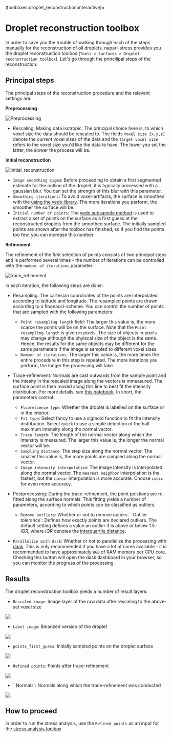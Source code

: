 (toolboxes:droplet_reconstruction:interactive)=
# Droplet reconstruction toolbox

In order to save you the trouble of walking through each of the steps manually for the reconstruction of oil droplets, napari-stress provides you the droplet reconstruction toolbox (`Tools > Surfaces > Droplet reconstruction toolbox`). Let's go through the princiiipal steps of the reconstruction:

## Principal steps
The principal steps of the reconstruction procedure and the relevant settings are:

**Preprocessing**

![Preprocessing](imgs/demo_reconstruction_toolbox1.png)

* Rescaling: Making data isotropic. The principal choice here is, to which voxel size the data should be rescaled to. The fields `Voxel size [x,y,z]` denote the *current* voxel sizes of the data and the `Target voxel size` refers to the voxel size you'd like the data to have. The lower you set the latter, the slower the process will be.

**Initial reconstruction**

![Initial_reconstruction](imgs/demo_reconstruction_toolbox2.png)

* `Image smoothing sigma`: Before proceeding to obtain a first segmented estimate for the outline of the droplet, it is typically processed with a gaussian blur. You can set the strength of this blur with this parameter.
* `Smoothing iterations`: To avoid voxel-artifacts, the surface is smoothed with the [using the vedo library](https://vedo.embl.es/docs/vedo/mesh.html#Mesh.smooth). The more iterations you perform, the smoother the surface will be.
* `Initial number of points`: The [vedo subsample method](https://vedo.embl.es/docs/vedo/pointcloud.html#Points.subsample) is used to extract a set of points on the surface as a first guess at the reconstructed droplets from the smoothed surface. The initially sampled points are shown after the toolbox has finished, so if you find the points too few, you can increase this number.

**Refinement**

The refinement of the first selection of points consists of two principal steps and is performed several times - the number of iterations can be controlled with the `number of iterations` parameter:

![trace_refinement](imgs/demo_reconstruction_toolbox3.png)

In each iteration, the following steps are done:
* Resampling: The cartesian coordinates of the points are interpolated according to latitude and longitude. The resampled points are drawn according to a fibonacci-scheme. You can control the number of points that are sampled with the following parameters:
    * `Point resampling length` field: The larger this value is, the more scarce the points will be on the surface. Note that the `Point resampling length` is given in pixels. The size of objects in pixels may change although the phyiscal size of the object is the same. Hence, the results for the same objects may be different for the same parameters if the image is sampled to different voxel sizes.
    * `Number of iterations`: The larger this value is, the more times the entire procedure in this step is repeated. The more iterations you perform, the longer the processing will take.
* Trace-refinement: Normals are cast outwards from the sample point and the intesity in the rescaled image along the vectors is mmeasured. The surface point is then moved along this line to best fit the intensity distribution. For more details, see [this notebook](glossary:surface_tracing:code). In short, the parameters control:
    * `Fluorescence type`: Whether the droplet is labelled on the surface or in the interior.
    * `Fit type`: Select fancy to use a sigmoid function to fit the intensity distribution. Select `quick` to use a simple detection of the half maximum intensity along the normal vector.
    * `Trace length`: The length of the normal vector along which the intensity is measured. The larger this value is, the longer the normal vector will be.
    * `Sampling distance`: The step size along the normal vector. The smaller this value is, the more points are sampled along the normal vector.
    * `Image intensity interpolation`: The image intensity is interpolated along the normal vector. The `Nearest neighbor` interpolation is the fastest, but the `Linear` interpolation is more accurate. Choose `cubic` for even more accuracy.
* Postprocessing: During the trace-refinement, the point poistions are re-fitted along the surface normals.  This fitting yields a number of parameters, according to which points can be classified as outliers.
    * `Remove outliers`: Whether or not to remove outiers.
    ``Outlier tolerance`: Defines how exactly points are declared outliers. The default setting defines a value an outlier if is above or below $1.5 \cdot IQR$, where $IQR$ denotes the [interquartile distance](https://en.wikipedia.org/wiki/Interquartile_range).

* `Parallelize with dask`: Whether or not to parallelize the processing with [dask](https://dask.org/). This is only recommended if you have a lot of cores available - it is recommended to have approximately `8GB` of RAM memory per CPU core. Checking this button will open the dask dashboard in your browser, so you can monitor the progress of the processing.

## Results
The droplet reconstruction toolbox yields a number of result layers:

* `Rescaled image`: Image layer of the raw data after rescaling to the above-set voxel size

![](imgs/demo_reconstruction_toolbox_result1.png)

* `Label image`: Binarized version of the droplet

![](imgs/demo_reconstruction_toolbox_result2.png)

* `points_first_guess`: Initially sampled points on the droplet surface

![](imgs/demo_reconstruction_toolbox_result3.png)

* `Refined points`: Points after trace-refinement

![](imgs/demo_reconstruction_toolbox_result4.png)

* ``Normals`: Normals along which the trace-refinement was conducted

![](imgs/demo_reconstruction_toolbox_result5.png)

## How to proceed

In order to run the stress analysis, use the `Refined points` as an input for the [stress analysis toolbox](toolboxes:stress_toolbox:stress_toolbox_interactive)
